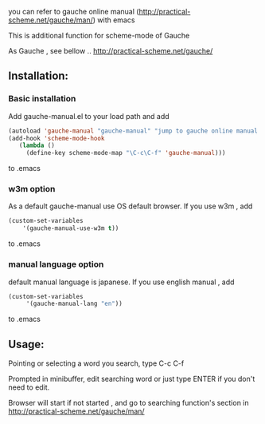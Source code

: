you can refer to gauche online manual (http://practical-scheme.net/gauche/man/) with emacs


This is additional function for scheme-mode of Gauche

As Gauche , see bellow ..
http://practical-scheme.net/gauche/


## Installation:

### Basic installation

Add gauche-manual.el to your load path and add
```cl
(autoload 'gauche-manual "gauche-manual" "jump to gauche online manual." t)
(add-hook 'scheme-mode-hook
   (lambda ()
     (define-key scheme-mode-map "\C-c\C-f" 'gauche-manual)))
```
to .emacs

### w3m option
As a default gauche-manual use OS default browser. If you use w3m , add
```cl
(custom-set-variables
    '(gauche-manual-use-w3m t))
```
to .emacs

### manual language option
default manual language is japanese. If you use english manual , add
```cl
(custom-set-variables
     '(gauche-manual-lang "en"))
```
to .emacs


## Usage:


Pointing or selecting a word you search, type C-c C-f

Prompted in minibuffer, edit searching word or just type ENTER if you don't need to edit.

Browser will start if not started , and go to searching function's section in http://practical-scheme.net/gauche/man/ 
